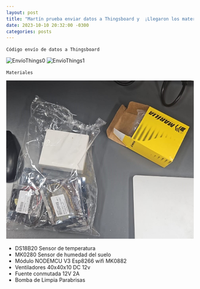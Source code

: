 ```yaml
---
layout: post
title: "Martín prueba enviar datos a Thingsboard y  ¡Llegaron los materiales!"
date: 2023-10-10 20:32:00 -0300
categories: posts
---
```


`Código envío de datos a Thingsboard`

![EnvíoThings0](https://github.com/SisCom-PI2-2023-2/proyecto-plant-o-matic/blob/main/docs/assets/Env%C3%ADoThings0.jpg)
![EnvíoThings1](https://github.com/SisCom-PI2-2023-2/proyecto-plant-o-matic/blob/main/docs/assets/Env%C3%ADoThings1.jpg)



`Materiales`

![Materiales](https://github.com/SisCom-PI2-2023-2/proyecto-plant-o-matic/blob/main/docs/assets/Materiales.jpg)

- DS18B20 Sensor de temperatura
- MK0280 Sensor de humedad del suelo
- Módulo NODEMCU V3  Esp8266 wifi MK0882
- Ventiladores 40x40x10 DC 12v
- Fuente conmutada 12V 2A
- Bomba de Limpia Parabrisas 
